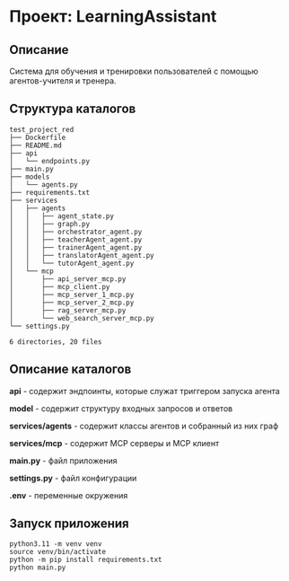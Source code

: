 # Проект: LearningAssistant

## Описание

Система для обучения и тренировки пользователей с помощью агентов-учителя и тренера.

## Структура каталогов
```
test_project_red
├── Dockerfile
├── README.md
├── api
│   └── endpoints.py
├── main.py
├── models
│   └── agents.py
├── requirements.txt
├── services
│   ├── agents
│   │   ├── agent_state.py
│   │   ├── graph.py
│   │   ├── orchestrator_agent.py
│   │   ├── teacherAgent_agent.py
│   │   ├── trainerAgent_agent.py
│   │   ├── translatorAgent_agent.py
│   │   └── tutorAgent_agent.py
│   └── mcp
│       ├── api_server_mcp.py
│       ├── mcp_client.py
│       ├── mcp_server_1_mcp.py
│       ├── mcp_server_2_mcp.py
│       ├── rag_server_mcp.py
│       └── web_search_server_mcp.py
└── settings.py

6 directories, 20 files

```
## Описание каталогов

**api** - содержит эндпоинты, которые служат триггером запуска агента

**model** - содержит структуру входных запросов и ответов

**services/agents** - содержит классы агентов и собранный из них граф

**services/mcp** - содержит MCP серверы и MCP клиент

**main.py** - файл приложения

**settings.py** - файл конфигурации

**.env** - переменные окружения

## Запуск приложения
```
python3.11 -m venv venv
source venv/bin/activate
python -m pip install requirements.txt
python main.py
```